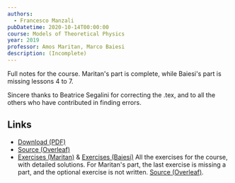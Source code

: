 ```yaml
---
authors:
  - Francesco Manzali
pubDatetime: 2020-10-14T00:00:00
course: Models of Theoretical Physics
year: 2019
professor: Amos Maritan, Marco Baiesi
description: (Incomplete)
---
```


Full notes for the course. Maritan's part is complete, while Baiesi's part is missing lessons 4 to 7.

Sincere thanks to Beatrice Segalini for correcting the .tex, and to all the others who have contributed in finding errors.

## Links

- [Download (PDF)](/pdf/MoTP_2019.pdf)
- [Source (Overleaf)](https://www.overleaf.com/read/hwzmdmrmmhzn)
- [Exercises (Maritan)](/pdf/MoTP_exercises_Maritan_2019.pdf) & [Exercises (Baiesi)](/pdf/MoTP_exercises_Baiesi_2019.pdf) All the exercises for the course, with detailed solutions. For Maritan's part, the last exercise is missing a part, and the optional exercise is not written. [Source (Overleaf)](https://www.overleaf.com/read/ksqtkbzrhwfy).
